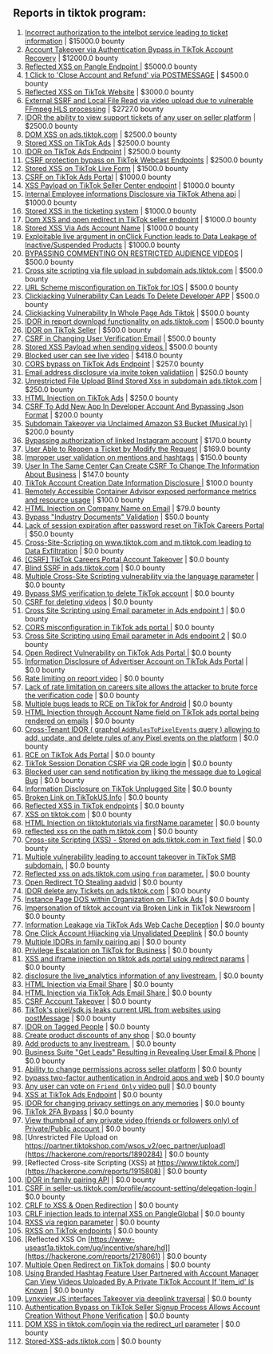 ## Reports in tiktok program:
1. [Incorrect authorization to the intelbot service leading to ticket information](https://hackerone.com/reports/1328546) | $15000.0 bounty
2. [Account Takeover via Authentication Bypass in TikTok Account Recovery](https://hackerone.com/reports/2443228) | $12000.0 bounty
3. [Reflected XSS on Pangle Endpoint ](https://hackerone.com/reports/2352968) | $5000.0 bounty
4. [1 Click to 'Close Account and Refund' via POSTMESSAGE](https://hackerone.com/reports/1897443) | $4500.0 bounty
5. [Reflected XSS on TikTok Website](https://hackerone.com/reports/1378413) | $3000.0 bounty
6. [External SSRF and Local File Read via video upload due to vulnerable FFmpeg HLS processing](https://hackerone.com/reports/1062888) | $2727.0 bounty
7. [IDOR the ability to view support tickets of any user on seller platform](https://hackerone.com/reports/1392630) | $2500.0 bounty
8. [DOM XSS on ads.tiktok.com](https://hackerone.com/reports/1549451) | $2500.0 bounty
9. [Stored XSS on TikTok Ads](https://hackerone.com/reports/1504202) | $2500.0 bounty
10. [IDOR on TikTok Ads Endpoint](https://hackerone.com/reports/1527906) | $2500.0 bounty
11. [CSRF protection bypass on TikTok Webcast Endpoints](https://hackerone.com/reports/1543234) | $2500.0 bounty
12. [Stored XSS on TikTok Live Form](https://hackerone.com/reports/1542703) | $1500.0 bounty
13. [CSRF on TikTok Ads Portal](https://hackerone.com/reports/1087436) | $1000.0 bounty
14. [XSS Payload on TikTok Seller Center endpoint](https://hackerone.com/reports/1554048) | $1000.0 bounty
15. [Internal Employee informations Disclosure via TikTok Athena api](https://hackerone.com/reports/1575560) | $1000.0 bounty
16. [Stored XSS in the ticketing system](https://hackerone.com/reports/1694037) | $1000.0 bounty
17. [Dom XSS and open redirect in TikTok seller endpoint](https://hackerone.com/reports/2007093) | $1000.0 bounty
18. [Stored XSS Via Ads Account Name](https://hackerone.com/reports/1647248) | $1000.0 bounty
19. [Exploitable live argument in onClick Function leads to Data Leakage of Inactive/Suspended Products](https://hackerone.com/reports/2295958) | $1000.0 bounty
20. [BYPASSING COMMENTING ON RESTRICTED  AUDIENCE VIDEOS](https://hackerone.com/reports/1337351) | $500.0 bounty
21. [Cross site scripting via file upload in subdomain ads.tiktok.com](https://hackerone.com/reports/1433125) | $500.0 bounty
22. [URL Scheme misconfiguration on TikTok for IOS](https://hackerone.com/reports/1437294) | $500.0 bounty
23. [Clickjacking Vulnerability Can Leads To Delete Developer APP](https://hackerone.com/reports/1416612) | $500.0 bounty
24. [Clickjacking Vulnerability In Whole Page Ads Tiktok](https://hackerone.com/reports/1418857) | $500.0 bounty
25. [IDOR in report download functionality on ads.tiktok.com](https://hackerone.com/reports/1559739) | $500.0 bounty
26. [IDOR on TikTok Seller](https://hackerone.com/reports/1509057) | $500.0 bounty
27. [CSRF in Changing User Verification Email](https://hackerone.com/reports/1531235) | $500.0 bounty
28. [Stored XSS Payload when sending videos ](https://hackerone.com/reports/1536046) | $500.0 bounty
29. [Blocked user can see live video](https://hackerone.com/reports/1067967) | $418.0 bounty
30. [CORS bypass on TikTok Ads Endpoint](https://hackerone.com/reports/1001951) | $257.0 bounty
31. [Email address disclosure via invite token validatiion](https://hackerone.com/reports/1560072) | $250.0 bounty
32. [Unrestricted File Upload Blind Stored Xss  in subdomain ads.tiktok.com](https://hackerone.com/reports/1577370) | $250.0 bounty
33. [HTML Injection on TikTok Ads](https://hackerone.com/reports/2299529) | $250.0 bounty
34. [CSRF To Add New App In Developer Account And Bypassing Json Format](https://hackerone.com/reports/997615) | $200.0 bounty
35. [Subdomain Takeover via Unclaimed Amazon S3 Bucket (Musical.ly)](https://hackerone.com/reports/1102537) | $200.0 bounty
36. [Bypassing authorization of linked Instagram account](https://hackerone.com/reports/1199965) | $170.0 bounty
37. [User Able to Reopen a Ticket by Modify the Request](https://hackerone.com/reports/998993) | $169.0 bounty
38. [Improper user validation on mentions and hashtags](https://hackerone.com/reports/1610316) | $150.0 bounty
39. [User In The Same Center Can Create CSRF To Change The Information About Business](https://hackerone.com/reports/1006306) | $147.0 bounty
40. [TikTok Account Creation Date Information Disclosure ](https://hackerone.com/reports/1562020) | $100.0 bounty
41. [Remotely Accessible Container Advisor exposed performance metrics and resource usage](https://hackerone.com/reports/1697599) | $100.0 bounty
42. [HTML Injection on Company Name on Email](https://hackerone.com/reports/1022655) | $79.0 bounty
43. [Bypass "Industry Documents" Validation](https://hackerone.com/reports/997514) | $50.0 bounty
44. [Lack of session expiration after password reset on TikTok Careers Portal](https://hackerone.com/reports/997127) | $50.0 bounty
45. [Cross-Site-Scripting on www.tiktok.com and m.tiktok.com leading to Data Exfiltration](https://hackerone.com/reports/968082) | $0.0 bounty
46. [[CSRF] TikTok Careers Portal Account Takeover](https://hackerone.com/reports/1010522) | $0.0 bounty
47. [Blind SSRF in ads.tiktok.com](https://hackerone.com/reports/1006599) | $0.0 bounty
48. [Multiple Cross-Site Scripting vulnerability via the language parameter](https://hackerone.com/reports/953053) | $0.0 bounty
49. [Bypass SMS verification to delete TikTok account](https://hackerone.com/reports/964467) | $0.0 bounty
50. [CSRF for deleting videos](https://hackerone.com/reports/998979) | $0.0 bounty
51. [Cross Site Scripting using Email parameter in Ads endpoint 1](https://hackerone.com/reports/953041) | $0.0 bounty
52. [CORS misconfiguration in TikTok ads portal ](https://hackerone.com/reports/1006524) | $0.0 bounty
53. [Cross Site Scripting using Email parameter in Ads endpoint 2](https://hackerone.com/reports/946160) | $0.0 bounty
54. [Open Redirect Vulnerability on TikTok Ads Portal ](https://hackerone.com/reports/948150) | $0.0 bounty
55. [Information Disclosure of Advertiser Account on TikTok Ads Portal](https://hackerone.com/reports/1018608) | $0.0 bounty
56. [Rate limiting on report video](https://hackerone.com/reports/948146) | $0.0 bounty
57. [Lack of rate limitation on careers site allows the attacker to brute force the verification code](https://hackerone.com/reports/1075827) | $0.0 bounty
58. [Multiple bugs leads to RCE on TikTok for Android](https://hackerone.com/reports/1065500) | $0.0 bounty
59. [HTML Injection through Account Name field on TikTok ads portal being rendered on emails](https://hackerone.com/reports/1066607) | $0.0 bounty
60. [Cross-Tenant IDOR ( graphql `AddRulesToPixelEvents` query ) allowing to add, update, and delete rules of any Pixel events on the platform](https://hackerone.com/reports/984965) | $0.0 bounty
61. [RCE on TikTok Ads Portal](https://hackerone.com/reports/1024575) | $0.0 bounty
62. [TikTok Session Donation CSRF via QR code login](https://hackerone.com/reports/1133661) | $0.0 bounty
63. [Blocked user can send notification by liking the message due to Logical Bug](https://hackerone.com/reports/1083421) | $0.0 bounty
64. [Information Disclosure on TikTok Unplugged Site](https://hackerone.com/reports/1249050) | $0.0 bounty
65. [Broken Link on TikTokUS.Info](https://hackerone.com/reports/1338457) | $0.0 bounty
66. [Reflected XSS in TikTok endpoints](https://hackerone.com/reports/1350887) | $0.0 bounty
67. [XSS on tiktok.com](https://hackerone.com/reports/1322104) | $0.0 bounty
68. [HTML Injection on tiktoktutorials via firstName parameter](https://hackerone.com/reports/1343492) | $0.0 bounty
69. [reflected xss on the path m.tiktok.com](https://hackerone.com/reports/1394440) | $0.0 bounty
70. [Cross-site Scripting (XSS) - Stored on ads.tiktok.com in Text  field](https://hackerone.com/reports/1376961) | $0.0 bounty
71. [Multiple vulnerability leading to account takeover in TikTok SMB subdomain.](https://hackerone.com/reports/1404612) | $0.0 bounty
72. [Reflected xss on ads.tiktok.com using `from` parameter.](https://hackerone.com/reports/1452375) | $0.0 bounty
73. [Open Redirect TO  Stealing aadvid](https://hackerone.com/reports/1378533) | $0.0 bounty
74. [IDOR delete any Tickets on ads.tiktok.com](https://hackerone.com/reports/1475520) | $0.0 bounty
75. [Instance Page DOS  within Organization on TikTok Ads](https://hackerone.com/reports/1478930) | $0.0 bounty
76. [Impersonation of tiktok account via Broken Link in TikTok Newsroom](https://hackerone.com/reports/1504294) | $0.0 bounty
77. [Information Leakage via TikTok Ads Web Cache Deception](https://hackerone.com/reports/1484468) | $0.0 bounty
78. [One Click Account Hijacking via Unvalidated Deeplink](https://hackerone.com/reports/1500614) | $0.0 bounty
79. [Multiple IDORs in family pairing api](https://hackerone.com/reports/1286332) | $0.0 bounty
80. [Privilege Escalation on TikTok for Business](https://hackerone.com/reports/1505567) | $0.0 bounty
81. [XSS and iframe injection on tiktok ads portal using redirect params](https://hackerone.com/reports/1514554) | $0.0 bounty
82. [disclosure the live_analytics information of any livestream.](https://hackerone.com/reports/1561299) | $0.0 bounty
83. [HTML Injection via Email Share](https://hackerone.com/reports/1490311) | $0.0 bounty
84. [HTML Injection via TikTok Ads Email Share ](https://hackerone.com/reports/1376990) | $0.0 bounty
85. [CSRF Account Takeover](https://hackerone.com/reports/1253462) | $0.0 bounty
86. [TikTok's pixel/sdk.js leaks current URL from websites using postMessage](https://hackerone.com/reports/1598749) | $0.0 bounty
87. [IDOR on Tagged People](https://hackerone.com/reports/1555376) | $0.0 bounty
88. [Create product discounts of any shop](https://hackerone.com/reports/1571578) | $0.0 bounty
89. [Add products to any livestream.](https://hackerone.com/reports/1654657) | $0.0 bounty
90. [Business Suite "Get Leads" Resulting in Revealing User Email & Phone](https://hackerone.com/reports/1744194) | $0.0 bounty
91. [Ability to change permissions across seller platform](https://hackerone.com/reports/1783001) | $0.0 bounty
92. [bypass two-factor authentication in Android apps and web](https://hackerone.com/reports/1747978) | $0.0 bounty
93. [Any user can vote on `Friend Only` video pull](https://hackerone.com/reports/1793940) | $0.0 bounty
94. [XSS at TikTok Ads Endpoint](https://hackerone.com/reports/1683129) | $0.0 bounty
95. [IDOR for changing privacy settings on any memories](https://hackerone.com/reports/1733627) | $0.0 bounty
96. [TikTok 2FA Bypass](https://hackerone.com/reports/1247108) | $0.0 bounty
97. [View thumbnail of any private video (friends or followers only) of Private/Public account ](https://hackerone.com/reports/1498353) | $0.0 bounty
98. [Unrestricted File Upload on https://partner.tiktokshop.com/wsos_v2/oec_partner/upload](https://hackerone.com/reports/1890284) | $0.0 bounty
99. [Reflected Cross-site Scripting (XSS) at https://www.tiktok.com/](https://hackerone.com/reports/1915808) | $0.0 bounty
100. [IDOR in family pairing API](https://hackerone.com/reports/1586950) | $0.0 bounty
101. [CSRF in seller-us.tiktok.com/profile/account-setting/delegation-login ](https://hackerone.com/reports/2002352) | $0.0 bounty
102. [CRLF to XSS & Open Redirection](https://hackerone.com/reports/2012519) | $0.0 bounty
103. [CRLF injection leads to internal XSS on PangleGlobal](https://hackerone.com/reports/2189960) | $0.0 bounty
104. [RXSS via region parameter](https://hackerone.com/reports/2251191) | $0.0 bounty
105. [RXSS on TikTok endpoints](https://hackerone.com/reports/2280863) | $0.0 bounty
106. [Reflected XSS On [https://www-useast1a.tiktok.com/ug/incentive/share/hd]](https://hackerone.com/reports/2178061) | $0.0 bounty
107. [Multiple Open Redirect on TikTok domains](https://hackerone.com/reports/2221547) | $0.0 bounty
108. [Using Branded Hashtag Feature User Partnered with Account Manager Can View Videos Uploaded By A Private TikTok Account If 'item_id' Is Known](https://hackerone.com/reports/2209429) | $0.0 bounty
109. [Lynxview JS interfaces Takeover via deeplink traversal](https://hackerone.com/reports/2417516) | $0.0 bounty
110. [Authentication Bypass on TikTok Seller Signup Process Allows Account Creation Without Phone Verification](https://hackerone.com/reports/2286745) | $0.0 bounty
111. [DOM XSS in tiktok.com/login via the redirect_url parameter](https://hackerone.com/reports/2583874) | $0.0 bounty
112. [Stored-XSS-ads.tiktok.com](https://hackerone.com/reports/2306491) | $0.0 bounty